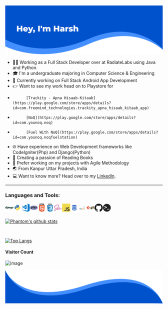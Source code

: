 ![image](https://github.com/Phantom586/Phantom586/blob/main/header.png)

* 👨‍💻 Working as a Full Stack Developer over at RadiateLabs using Java and Python.
* 🎓 I'm a undergraduate majoring in Computer Science & Engineering
* 📱 Currently working on Full Stack Android App Development
* 👉 Want to see my work head on to Playstore for 
*           [Trackity - Apna Hisaab-Kitaab](https://play.google.com/store/apps/details?id=com.freemind_technologies.trackity_apna_hisaab_kitaab_app)
*           [NoQ](https://play.google.com/store/apps/details?id=com.younoq.noq)
*           [Fuel With NoQ](https://play.google.com/store/apps/details?id=com.younoq.noqfuelstation)
* 🌐 Have experience on Web Development frameworks like CodeIgniter(Php) and Django(Python)
* 📖 Creating a passion of Reading Books
* 💪 Prefer working on my projects with Agile Methodology
* 🌏 From Kanpur Uttar Pradesh, India
* 💻 Want to know more? Head over to my [LinkedIn](www.linkedin.com/in/harsh-chaurasia).

---

### Languages and Tools:

<img align="left" alt="HTML5" width="26px" src="https://raw.githubusercontent.com/github/explore/80688e429a7d4ef2fca1e82350fe8e3517d3494d/topics/django/django.png" />
<img align="left" alt="HTML5" width="26px" src="https://raw.githubusercontent.com/github/explore/80688e429a7d4ef2fca1e82350fe8e3517d3494d/topics/python/python.png" />
<img align="left" alt="Visual Studio Code" width="26px" src="https://raw.githubusercontent.com/github/explore/80688e429a7d4ef2fca1e82350fe8e3517d3494d/topics/visual-studio-code/visual-studio-code.png" />
<img align="left" alt="HTML5" width="26px" src="https://raw.githubusercontent.com/github/explore/80688e429a7d4ef2fca1e82350fe8e3517d3494d/topics/php/php.png" />
<img align="left" alt="HTML5" width="26px" src="https://raw.githubusercontent.com/github/explore/80688e429a7d4ef2fca1e82350fe8e3517d3494d/topics/html/html.png" />
<img align="left" alt="CSS3" width="26px" src="https://raw.githubusercontent.com/github/explore/80688e429a7d4ef2fca1e82350fe8e3517d3494d/topics/css/css.png" />
<img align="left" alt="Sass" width="26px" src="https://raw.githubusercontent.com/github/explore/80688e429a7d4ef2fca1e82350fe8e3517d3494d/topics/sass/sass.png" />
<img align="left" alt="JavaScript" width="26px" src="https://raw.githubusercontent.com/github/explore/80688e429a7d4ef2fca1e82350fe8e3517d3494d/topics/javascript/javascript.png" />
<img align="left" alt="SQL" width="26px" src="https://raw.githubusercontent.com/github/explore/80688e429a7d4ef2fca1e82350fe8e3517d3494d/topics/sql/sql.png" />
<img align="left" alt="MySQL" width="26px" src="https://raw.githubusercontent.com/github/explore/80688e429a7d4ef2fca1e82350fe8e3517d3494d/topics/mysql/mysql.png" />
<img align="left" alt="Git" width="26px" src="https://raw.githubusercontent.com/github/explore/80688e429a7d4ef2fca1e82350fe8e3517d3494d/topics/git/git.png" />
<img align="left" alt="GitHub" width="26px" src="https://raw.githubusercontent.com/github/explore/78df643247d429f6cc873026c0622819ad797942/topics/github/github.png" />
<img align="left" alt="Terminal" width="26px" src="https://raw.githubusercontent.com/github/explore/80688e429a7d4ef2fca1e82350fe8e3517d3494d/topics/terminal/terminal.png" />

<br><br>


[![Phantom's github stats](https://github-readme-stats.vercel.app/api?username=Phantom586&count_private=true&show_icons=true&theme=nord)](https://github.com/Phantom586)

<br>

[![Top Langs](https://github-readme-stats.vercel.app/api/top-langs/?username=Phantom586&layout=compact)](https://github.com/Phantom586)

#### Visitor Count
![image](https://profile-counter.glitch.me/Phantom586/count.svg)

![image](https://github.com/Phantom586/Phantom586/blob/main/footer.png)
